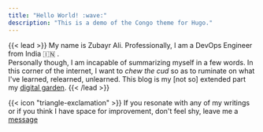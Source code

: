 ```yaml
---
title: "Hello World! :wave:"
description: "This is a demo of the Congo theme for Hugo."
---
```


{{< lead >}}
My name is Zubayr Ali. Professionally, I am a DevOps Engineer from India :india: . <br /> Personally though, I am incapable of summarizing myself in a few words. In this corner of the internet, I want to _chew the cud_ so as to ruminate on what I've learned, relearned, unlearned. This blog is my [not so] extended part my [digital garden](https://wiki.zubayrali.in).
{{< /lead >}}

<div class="flex px-4 py-2 mb-8 text-base rounded-md bg-primary-100 dark:bg-primary-900">
  <span class="flex items-center ltr:pr-3 rtl:pl-3 text-primary-400">
    {{< icon "triangle-exclamation" >}}
  </span>
  <span class=" dark:text-neutral-300">
    <span class="prose dark:prose-invert">If you resonate with any of my writings or if you think I have space for improvement, don't feel shy, leave me a 
    <a href="/contact"
      class="px-2 py-1 !text-neutral !no-underline !rounded-md bg-primary-600 hover:!bg-primary-500 dark:bg-primary-800 dark:hover:!bg-primary-700"
    >
      message
    </a>
  </span>
</div>
